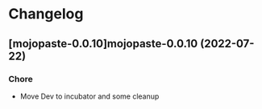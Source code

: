 # Changelog



## [mojopaste-0.0.10]mojopaste-0.0.10 (2022-07-22)

### Chore

- Move Dev to incubator and some cleanup
  
  